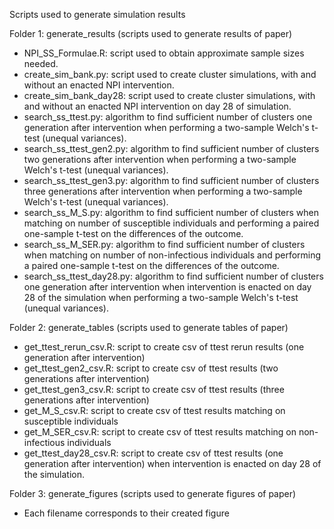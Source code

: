 Scripts used to generate simulation results

Folder 1: generate_results (scripts used to generate results of paper)
- NPI_SS_Formulae.R: script used to obtain approximate sample sizes needed.
- create_sim_bank.py: script used to create cluster simulations, with and without an enacted NPI intervention.
- create_sim_bank_day28: script used to create cluster simulations, with and without an enacted NPI intervention on day 28 of simulation.
- search_ss_ttest.py: algorithm to find sufficient number of clusters one generation after intervention when performing a two-sample Welch's t-test (unequal variances).
- search_ss_ttest_gen2.py: algorithm to find sufficient number of clusters two generations after intervention when performing a two-sample Welch's t-test (unequal variances).
- search_ss_ttest_gen3.py: algorithm to find sufficient number of clusters three generations after intervention when performing a two-sample Welch's t-test (unequal variances).
- search_ss_M_S.py: algorithm to find sufficient number of clusters when matching on number of susceptible individuals and performing a paired one-sample t-test on the differences of the outcome.
- search_ss_M_SER.py: algorithm to find sufficient number of clusters when matching on number of non-infectious individuals and performing a paired one-sample t-test on the differences of the outcome.
- search_ss_ttest_day28.py: algorithm to find sufficient number of clusters one generation after intervention when intervention is enacted on day 28 of the simulation when performing a two-sample Welch's t-test (unequal variances).

Folder 2: generate_tables (scripts used to generate tables of paper)
- get_ttest_rerun_csv.R: script to create csv of ttest rerun results (one generation after intervention)
- get_ttest_gen2_csv.R: script to create csv of ttest results (two generations after intervention)
- get_ttest_gen3_csv.R: script to create csv of ttest results (three generations after intervention)
- get_M_S_csv.R: script to create csv of ttest results matching on susceptible individuals
- get_M_SER_csv.R: script to create csv of ttest results matching on non-infectious individuals
- get_ttest_day28_csv.R: script to create csv of ttest results (one generation after intervention) when intervention is enacted on day 28 of the simulation.

Folder 3: generate_figures (scripts used to generate figures of paper)
- Each filename corresponds to their created figure
